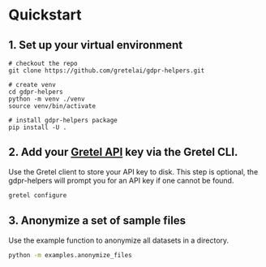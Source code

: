# Quickstart

## 1. Set up your virtual environment

```shell
# checkout the repo
git clone https://github.com/gretelai/gdpr-helpers.git

# create venv
cd gdpr-helpers
python -m venv ./venv
source venv/bin/activate

# install gdpr-helpers package
pip install -U .
```

## 2. Add your [Gretel API](https://console.gretel.cloud) key via the Gretel CLI.

Use the Gretel client to store your API key to disk. This step is optional, the gdpr-helpers will prompt you for an API key if one cannot be found.

```bash
gretel configure
```

## 3. Anonymize a set of sample files

Use the example function to anonymize all datasets in a directory.

```bash
python -m examples.anonymize_files
```
